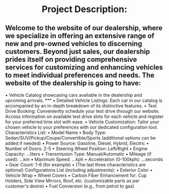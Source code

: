 <h1 align="center">Project Description:</h1>
<h2> Welcome to the website of our dealership, where we specialize in offering an extensive range of new and pre-owned vehicles to discerning customers. Beyond just sales, our dealership prides itself on providing comprehensive services for customizing and enhancing vehicles to meet individual preferences and needs. The website of the dealership is going to have: </h2>
 • Vehicle Catalog showcasing cars available in the dealership and upcoming arrivals.
***
 • Detailed Vehicle Listings: Each car in our catalog is accompanied by an in-depth breakdown of its distinctive features.
 • Test Drive Booking: Conveniently schedule your test drive through our website. Access information on available test drive slots for each vehicle and register for your preferred time slot with ease.
 • Vehicle Customization: Tailor your chosen vehicle to your preferences with our dedicated configuration tool.
Characteristics List:
 • Model Name
 • Body Type: Sedan/SUV/Pickup/Coupe/Convertible/Sports (additional options can be added if needed)
 • Power Source: Gasoline, Diesel, Hybrid, Electric
 • Number of Doors: 2-5
 • Steering Wheel Position: Left/Right
 • Engine Capacity: …liters
 • Transmission Type: Manual/Automatic
 • Mileage (if used): …km
 • Maximum Speed: …kph
 • Acceleration (0-100kph): …seconds
 • Gear Count: 1-6 (for example)
 • (The last three characteristics are optional)
Configurations List (including adjustments):
 • Exterior Color
 • Vehicle Wrap
 • Wheel Covers
 • Carbon Fiber Enhancement for: Cup Holders, Side View Mirrors, Roof, etc. (customizable parts as per customer's desire)
 • Fuel Conversion (e.g., from petrol to gas)
